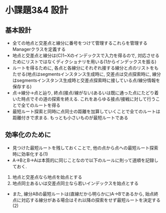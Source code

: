 # 小課題3&4 設計

## 基本設計
- 全ての地点と交差点と線分に番号をつけて管理するこれらを管理するManagerクラスを定義する
- 地点と交差点と線分は(C)1~Xのインデックスで入力を得るので, 対応させるためにリストではなくディクショナリを用いる(1からインデックスを振る)
- ルートを得るために, 各点と各線分にそれぞれ接する線分と点のリストをもたせる(地点はsegmentsインスタンス生成時に, 交差点は交点探索時に, 線分はsegmentsインスタンス生成時と交差点探索時に接している点/線分情報を保存する)
- 点→線分→点と辿り, 終点(接点/線がない)あるいは既に通った点にたどり着いた時点でその道の探索を終える. これをあらゆる接点/接戦に対して行うことで全てのルートを得る
- 最短ルート探索と同時に点同士の距離を加算していくことで全てのルートは距離付きで求まる. もっとも小さいものが最短ルートである


## 効率化のために

- 見つけた最短ルートを残しておくことで, 他の点から点への最短ルート探索時に効率化する(1)
- A->BとB->Aは本質的に同じことなので以下のルールに則って道順を記録しておく.
1. 地点と交差点なら地点を始点とする
2. 地点同士あるいは交差点同士なら若いインデックスを始点とする
- また, 線分ABの最短ルートは(直線だから明らかに)A->Bであるから, 始点終点に対応する線分がある場合はそれ以降の探索をせず最短ルートを決定する(2)
